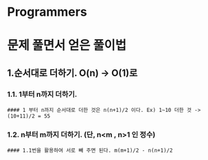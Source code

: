 # Programmers
문제 풀면서 얻은 풀이법
=======================
1.순서대로 더하기. O(n) -> O(1)로
--------------------------------
### 1.1. 1부터 n까지 더하기.
    #### 1 부터 n까지 순서대로 더한 것은 n(n+1)/2 이다. Ex) 1~10 더한 것 -> (10+11)/2 = 55
### 1.2. n부터 m까지 더하기. (단, n<m , n>1 인 정수)
    #### 1.1번을 활용하여 서로 빼 주면 된다. m(m+1)/2 - n(n+1)/2 
